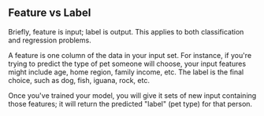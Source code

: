 ## Feature vs Label
Briefly, feature is input; label is output. 
This applies to both classification and regression problems.

A feature is one column of the data in your input set. 
For instance, if you're trying to predict the type of pet 
someone will choose, your input features might include age, 
home region, family income, etc. The label is the final 
choice, such as dog, fish, iguana, rock, etc.

Once you've trained your model, you will give it sets 
of new input containing those features; it will return
 the predicted "label" (pet type) for that person. 